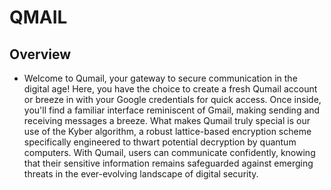 # QMAIL

## Overview
- Welcome to Qumail, your gateway to secure communication in the digital age! Here, you have the choice to create a fresh Qumail account or breeze in with your Google credentials for quick access. Once inside, you'll find a familiar interface reminiscent of Gmail, making sending and receiving messages a breeze. What makes Qumail truly special is our use of the Kyber algorithm,  a robust lattice-based encryption scheme specifically engineered to thwart potential decryption by quantum computers. With Qumail, users can communicate confidently, knowing that their sensitive information remains safeguarded against emerging threats in the ever-evolving landscape of digital security.


